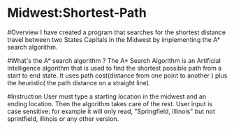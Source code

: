 # Midwest:Shortest-Path
#Overview
I have created a program that searches for the shortest distance travel between two States Capitals in the Midwest by 
implementing the A* search algorithm.

#What's the A* search algorithm ?
The A* Search Algorithm is an Artificial Intelligence algorithm that is used to find the shortest possible path from a start to end state. It uses path cost(distance from one point to another ) plus the heuristic( the path distance on a straight line).

#Instruction
User must type a starting location in the midwest and an ending location.
Then the algorithm takes care of the rest.
User input is case sensitive: for example it will only read, "Springfield, Illinois" but not sprintfield, illinois or any other version.
